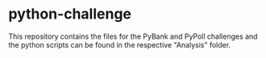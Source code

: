 # python-challenge
This repository contains the files for the PyBank and PyPoll challenges and the python scripts can be found in the respective "Analysis" folder.
